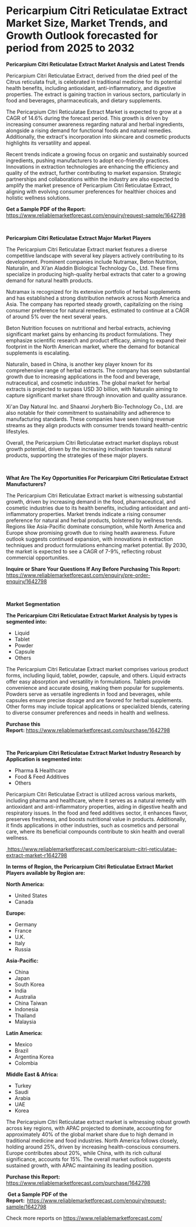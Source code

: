 <p><h1>Pericarpium Citri Reticulatae Extract Market Size, Market Trends, and Growth Outlook forecasted for period from 2025 to 2032</h1></p><p><strong>Pericarpium Citri Reticulatae Extract Market Analysis and Latest Trends</strong></p>
<p><p>Pericarpium Citri Reticulatae Extract, derived from the dried peel of the Citrus reticulata fruit, is celebrated in traditional medicine for its potential health benefits, including antioxidant, anti-inflammatory, and digestive properties. The extract is gaining traction in various sectors, particularly in food and beverages, pharmaceuticals, and dietary supplements.</p><p>The Pericarpium Citri Reticulatae Extract Market is expected to grow at a CAGR of 14.6% during the forecast period. This growth is driven by increasing consumer awareness regarding natural and herbal ingredients, alongside a rising demand for functional foods and natural remedies. Additionally, the extract's incorporation into skincare and cosmetic products highlights its versatility and appeal. </p><p>Recent trends indicate a growing focus on organic and sustainably sourced ingredients, pushing manufacturers to adopt eco-friendly practices. Innovations in extraction technologies are enhancing the efficiency and quality of the extract, further contributing to market expansion. Strategic partnerships and collaborations within the industry are also expected to amplify the market presence of Pericarpium Citri Reticulatae Extract, aligning with evolving consumer preferences for healthier choices and holistic wellness solutions.</p></p>
<p><strong>Get a Sample PDF of the Report:&nbsp;</strong> <a href="https://www.reliablemarketforecast.com/enquiry/request-sample/1642798?utm_campaign=1108&utm_medium=2&utm_source=Github&utm_content=ia&utm_term=12012025&utm_id=pericarpium-citri-reticulatae-extract">https://www.reliablemarketforecast.com/enquiry/request-sample/1642798</a></p>
<p>&nbsp;</p>
<p><strong>Pericarpium Citri Reticulatae Extract Major Market Players</strong></p>
<p><p>The Pericarpium Citri Reticulatae Extract market features a diverse competitive landscape with several key players actively contributing to its development. Prominent companies include Nutramax, Beton Nutrition, Naturalin, and Xi’an Aladdin Biological Technology Co., Ltd. These firms specialize in producing high-quality herbal extracts that cater to a growing demand for natural health products.</p><p>Nutramax is recognized for its extensive portfolio of herbal supplements and has established a strong distribution network across North America and Asia. The company has reported steady growth, capitalizing on the rising consumer preference for natural remedies, estimated to continue at a CAGR of around 5% over the next several years.</p><p>Beton Nutrition focuses on nutritional and herbal extracts, achieving significant market gains by enhancing its product formulations. They emphasize scientific research and product efficacy, aiming to expand their footprint in the North American market, where the demand for botanical supplements is escalating.</p><p>Naturalin, based in China, is another key player known for its comprehensive range of herbal extracts. The company has seen substantial growth due to increasing applications in the food and beverage, nutraceutical, and cosmetic industries. The global market for herbal extracts is projected to surpass USD 30 billion, with Naturalin aiming to capture significant market share through innovation and quality assurance.</p><p>Xi'an Day Natural Inc. and Shaanxi Joryherb Bio-Technology Co., Ltd. are also notable for their commitment to sustainability and adherence to manufacturing standards. These companies have seen rising revenue streams as they align products with consumer trends toward health-centric lifestyles.</p><p>Overall, the Pericarpium Citri Reticulatae extract market displays robust growth potential, driven by the increasing inclination towards natural products, supporting the strategies of these major players.</p></p>
<p>&nbsp;</p>
<p><strong>What Are The Key Opportunities For Pericarpium Citri Reticulatae Extract Manufacturers?</strong></p>
<p><p>The Pericarpium Citri Reticulatae Extract market is witnessing substantial growth, driven by increasing demand in the food, pharmaceutical, and cosmetic industries due to its health benefits, including antioxidant and anti-inflammatory properties. Market trends indicate a rising consumer preference for natural and herbal products, bolstered by wellness trends. Regions like Asia-Pacific dominate consumption, while North America and Europe show promising growth due to rising health awareness. Future outlook suggests continued expansion, with innovations in extraction techniques and product formulations enhancing market potential. By 2030, the market is expected to see a CAGR of 7-9%, reflecting robust commercial opportunities.</p></p>
<p><strong>Inquire or Share Your Questions If Any Before Purchasing This Report:</strong> <a href="https://www.reliablemarketforecast.com/enquiry/pre-order-enquiry/1642798?utm_campaign=1108&utm_medium=2&utm_source=Github&utm_content=ia&utm_term=12012025&utm_id=pericarpium-citri-reticulatae-extract">https://www.reliablemarketforecast.com/enquiry/pre-order-enquiry/1642798</a></p>
<p>&nbsp;</p>
<p><strong>Market Segmentation</strong></p>
<p><strong>The Pericarpium Citri Reticulatae Extract Market Analysis by types is segmented into:</strong></p>
<p><ul><li>Liquid</li><li>Tablet</li><li>Powder</li><li>Capsule</li><li>Others</li></ul></p>
<p><p>The Pericarpium Citri Reticulatae Extract market comprises various product forms, including liquid, tablet, powder, capsule, and others. Liquid extracts offer easy absorption and versatility in formulations. Tablets provide convenience and accurate dosing, making them popular for supplements. Powders serve as versatile ingredients in food and beverages, while capsules ensure precise dosage and are favored for herbal supplements. Other forms may include topical applications or specialized blends, catering to diverse consumer preferences and needs in health and wellness.</p></p>
<p><strong>Purchase this Report:&nbsp;</strong><a href="https://www.reliablemarketforecast.com/purchase/1642798?utm_campaign=1108&utm_medium=2&utm_source=Github&utm_content=ia&utm_term=12012025&utm_id=pericarpium-citri-reticulatae-extract">https://www.reliablemarketforecast.com/purchase/1642798</a></p>
<p>&nbsp;</p>
<p><strong>The Pericarpium Citri Reticulatae Extract Market Industry Research by Application is segmented into:</strong></p>
<p><ul><li>Pharma & Healthcare</li><li>Food & Feed Additives</li><li>Others</li></ul></p>
<p><p>Pericarpium Citri Reticulatae Extract is utilized across various markets, including pharma and healthcare, where it serves as a natural remedy with antioxidant and anti-inflammatory properties, aiding in digestive health and respiratory issues. In the food and feed additives sector, it enhances flavor, preserves freshness, and boosts nutritional value in products. Additionally, it finds applications in other industries, such as cosmetics and personal care, where its beneficial compounds contribute to skin health and overall wellness.</p></p>
<p><a href="https://www.reliablemarketforecast.com/pericarpium-citri-reticulatae-extract-market-r1642798?utm_campaign=1108&utm_medium=2&utm_source=Github&utm_content=ia&utm_term=12012025&utm_id=pericarpium-citri-reticulatae-extract">&nbsp;https://www.reliablemarketforecast.com/pericarpium-citri-reticulatae-extract-market-r1642798</a></p>
<p><strong>In terms of Region, the Pericarpium Citri Reticulatae Extract Market Players available by Region are:</strong></p>
<p>
    <p> <strong> North America: </strong>
        <ul>
            <li>United States</li>
            <li>Canada</li>
        </ul>
        </p> 
    <p> <strong> Europe: </strong>
        <ul>
            <li>Germany</li>
            <li>France</li>
            <li>U.K.</li>
            <li>Italy</li>
            <li>Russia</li>
        </ul>
        </p> 
    <p> <strong> Asia-Pacific: </strong>
        <ul>
            <li>China</li>
            <li>Japan</li>
            <li>South Korea</li>
            <li>India</li>
            <li>Australia</li>
            <li>China Taiwan</li>
            <li>Indonesia</li>
            <li>Thailand</li>
            <li>Malaysia</li>
        </ul>
        </p> 
    <p> <strong> Latin America: </strong>
        <ul>
            <li>Mexico</li>
            <li>Brazil</li>
            <li>Argentina Korea</li>
            <li>Colombia</li>
        </ul>
        </p> 
    <p> <strong> Middle East & Africa: </strong>
        <ul>
            <li>Turkey</li>
            <li>Saudi</li>
            <li>Arabia</li>
            <li>UAE</li>
            <li>Korea</li>
        </ul>
    </p>
    </p>
<p><p>The Pericarpium Citri Reticulatae extract market is witnessing robust growth across key regions, with APAC projected to dominate, accounting for approximately 40% of the global market share due to high demand in traditional medicine and food industries. North America follows closely, holding around 25%, driven by increasing health-conscious consumers. Europe contributes about 20%, while China, with its rich cultural significance, accounts for 15%. The overall market outlook suggests sustained growth, with APAC maintaining its leading position.</p></p>
<p><strong>Purchase this Report: </strong><a href="https://www.reliablemarketforecast.com/purchase/1642798?utm_campaign=1108&utm_medium=2&utm_source=Github&utm_content=ia&utm_term=12012025&utm_id=pericarpium-citri-reticulatae-extract">https://www.reliablemarketforecast.com/purchase/1642798</a></p>
<p>&nbsp;<strong>Get a Sample PDF of the Report:&nbsp;&nbsp;</strong><a href="https://www.reliablemarketforecast.com/enquiry/request-sample/1642798?utm_campaign=1108&utm_medium=2&utm_source=Github&utm_content=ia&utm_term=12012025&utm_id=pericarpium-citri-reticulatae-extract">https://www.reliablemarketforecast.com/enquiry/request-sample/1642798</a></p>
<p><strong></strong></p>
<p>Check more reports on <a href="https://www.reliablemarketforecast.com/?utm_campaign=1108&utm_medium=2&utm_source=Github&utm_content=ia&utm_term=12012025&utm_id=pericarpium-citri-reticulatae-extract">https://www.reliablemarketforecast.com/</a></p>